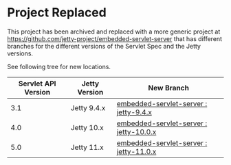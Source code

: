 # Project Replaced

This project has been archived and replaced with a more generic project at https://github.com/jetty-project/embedded-servlet-server
that has different branches for the different versions of the Servlet Spec and the Jetty versions.

See following tree for new locations.

 Servlet API Version | Jetty Version | New Branch
 ----- | ---- | ----
3.1 | Jetty 9.4.x | [embedded-servlet-server : jetty-9.4.x](https://github.com/jetty-project/embedded-servlet-server/tree/jetty-9.4.x) 
4.0 | Jetty 10.x | [embedded-servlet-server : jetty-10.0.x](https://github.com/jetty-project/embedded-servlet-server/tree/jetty-10.0.x)
5.0 | Jetty 11.x | [embedded-servlet-server : jetty-11.0.x](https://github.com/jetty-project/embedded-servlet-server/tree/jetty-11.0.x)